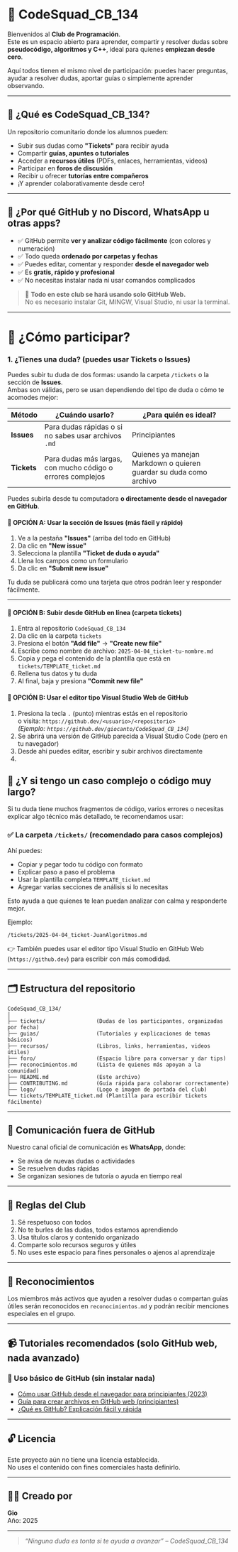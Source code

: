 # 👾 CodeSquad_CB_134

Bienvenidos al **Club de Programación**.  
Este es un espacio abierto para aprender, compartir y resolver dudas sobre **pseudocódigo, algoritmos y C++**, ideal para quienes **empiezan desde cero**.

Aquí todos tienen el mismo nivel de participación: puedes hacer preguntas, ayudar a resolver dudas, aportar guías o simplemente aprender observando.

---
## 🧠 ¿Qué es CodeSquad_CB_134?

Un repositorio comunitario donde los alumnos pueden:

- Subir sus dudas como **"Tickets"** para recibir ayuda
- Compartir **guías, apuntes o tutoriales**
- Acceder a **recursos útiles** (PDFs, enlaces, herramientas, videos)
- Participar en **foros de discusión**
- Recibir u ofrecer **tutorías entre compañeros**
- ¡Y aprender colaborativamente desde cero!

---

## 🤔 ¿Por qué GitHub y no Discord, WhatsApp u otras apps?

- ✅ GitHub permite **ver y analizar código fácilmente** (con colores y numeración)
- ✅ Todo queda **ordenado por carpetas y fechas**
- ✅ Puedes editar, comentar y responder **desde el navegador web**
- ✅ Es **gratis, rápido y profesional**
- ✅ No necesitas instalar nada ni usar comandos complicados

> 📌 **Todo en este club se hará usando solo GitHub Web.**  
No es necesario instalar Git, MINGW, Visual Studio, ni usar la terminal.

---

# 🚀 ¿Cómo participar?

### 1. ¿Tienes una duda? (puedes usar Tickets o Issues)

Puedes subir tu duda de dos formas: usando la carpeta `/tickets` o la sección de **Issues**.  
Ambas son válidas, pero se usan dependiendo del tipo de duda o cómo te acomodes mejor:

| Método      | ¿Cuándo usarlo?                                                  | ¿Para quién es ideal?                  |
|-------------|------------------------------------------------------------------|----------------------------------------|
| **Issues**  | Para dudas rápidas o si no sabes usar archivos `.md`             | Principiantes                          |
| **Tickets** | Para dudas más largas, con mucho código o errores complejos      | Quienes ya manejan Markdown o quieren guardar su duda como archivo |


Puedes subirla desde tu computadora **o directamente desde el navegador en GitHub**.

#### 🔹 OPCIÓN A: Usar la sección de Issues (más fácil y rápido)

1. Ve a la pestaña **"Issues"** (arriba del todo en GitHub)
2. Da clic en **"New issue"**
3. Selecciona la plantilla **"Ticket de duda o ayuda"**
4. Llena los campos como un formulario
5. Da clic en **"Submit new issue"**

Tu duda se publicará como una tarjeta que otros podrán leer y responder fácilmente.

---
    
#### 🔹 OPCIÓN B: Subir desde GitHub en línea (carpeta tickets)

1. Entra al repositorio `CodeSquad_CB_134`
2. Da clic en la carpeta `tickets`
3. Presiona el botón **"Add file"** → **"Create new file"**
4. Escribe como nombre de archivo: `2025-04-04_ticket-tu-nombre.md`
5. Copia y pega el contenido de la plantilla que está en `tickets/TEMPLATE_ticket.md`
6. Rellena tus datos y tu duda
7. Al final, baja y presiona **"Commit new file"**

#### 🔹 OPCIÓN B: Usar el editor tipo Visual Studio Web de GitHub

1. Presiona la tecla `.` (punto) mientras estás en el repositorio  
   o visita: `https://github.dev/<usuario>/<repositorio>`  
   *(Ejemplo: `https://github.dev/giocanto/CodeSquad_CB_134`)*  
2. Se abrirá una versión de GitHub parecida a Visual Studio Code (pero en tu navegador)
3. Desde ahí puedes editar, escribir y subir archivos directamente
4. 
## 🧪 ¿Y si tengo un caso complejo o código muy largo?

Si tu duda tiene muchos fragmentos de código, varios errores o necesitas explicar algo técnico más detallado, te recomendamos usar:

### ✅ La carpeta `/tickets/` (recomendado para casos complejos)
Ahí puedes:

- Copiar y pegar todo tu código con formato
- Explicar paso a paso el problema
- Usar la plantilla completa `TEMPLATE_ticket.md`
- Agregar varias secciones de análisis si lo necesitas

Esto ayuda a que quienes te lean puedan analizar con calma y responderte mejor.

Ejemplo:
```
/tickets/2025-04-04_ticket-JuanAlgoritmos.md
```

👉 También puedes usar el editor tipo Visual Studio en GitHub Web (`https://github.dev`) para escribir con más comodidad.

---

## 🗂️ Estructura del repositorio

```
CodeSquad_CB_134/
│
├── tickets/                (Dudas de los participantes, organizadas por fecha)
├── guias/                  (Tutoriales y explicaciones de temas básicos)
├── recursos/               (Libros, links, herramientas, videos útiles)
├── foro/                   (Espacio libre para conversar y dar tips)
├── reconocimientos.md      (Lista de quienes más apoyan a la comunidad)
├── README.md               (Este archivo)
├── CONTRIBUTING.md         (Guía rápida para colaborar correctamente)
├── logo/                   (Logo e imagen de portada del club)
└── tickets/TEMPLATE_ticket.md (Plantilla para escribir tickets fácilmente)
```

---

## 📱 Comunicación fuera de GitHub

Nuestro canal oficial de comunicación es **WhatsApp**, donde:

- Se avisa de nuevas dudas o actividades
- Se resuelven dudas rápidas
- Se organizan sesiones de tutoría o ayuda en tiempo real

---

## 🧾 Reglas del Club

1. Sé respetuoso con todos
2. No te burles de las dudas, todos estamos aprendiendo
3. Usa títulos claros y contenido organizado
4. Comparte solo recursos seguros y útiles
5. No uses este espacio para fines personales o ajenos al aprendizaje

---

## 🌟 Reconocimientos

Los miembros más activos que ayuden a resolver dudas o compartan guías útiles serán reconocidos en `reconocimientos.md` y podrán recibir menciones especiales en el grupo.

---

## 📹 Tutoriales recomendados (solo GitHub web, nada avanzado)

### 🔰 Uso básico de GitHub (sin instalar nada)
- [Cómo usar GitHub desde el navegador para principiantes (2023)](https://www.youtube.com/watch?v=yRr2gT3Fv4I)
- [Guía para crear archivos en GitHub web (principiantes)](https://www.youtube.com/watch?v=OltY8JIaP9Q)
- [¿Qué es GitHub? Explicación fácil y rápida](https://www.youtube.com/watch?v=tN8jiDUb9z8)

---

## 🔓 Licencia

Este proyecto aún no tiene una licencia establecida.  
No uses el contenido con fines comerciales hasta definirlo.

---

## 👨‍🏫 Creado por

**Gio**  
Año: 2025  

---

> *“Ninguna duda es tonta si te ayuda a avanzar” – CodeSquad_CB_134*
